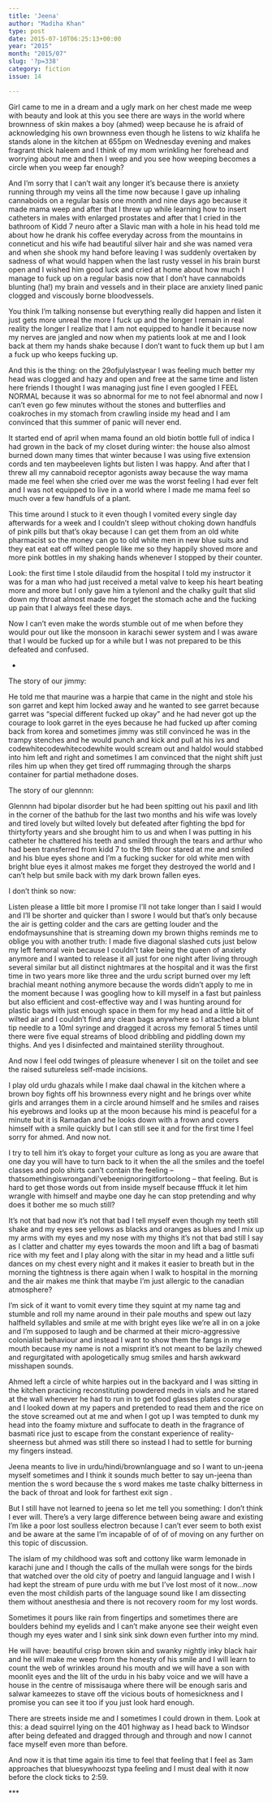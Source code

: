 ```yaml
---
title: 'Jeena'
author: "Madiha Khan"
type: post
date: 2015-07-10T06:25:13+00:00
year: "2015"
month: "2015/07"
slug: '?p=338'
category: fiction
issue: 14

---
```

Girl came to me in a dream and a ugly mark on her chest made me weep with beauty and look at this you see there are ways in the world where brownness of skin makes a boy (ahmed) weep because he is afraid of acknowledging his own brownness even though he listens to wiz khalifa he stands alone in the kitchen at 655pm on Wednesday evening and makes fragrant thick haleem and I think of my mom wrinkling her forehead and worrying about me and then I weep and you see how weeping becomes a circle when you weep far enough?

And I’m sorry that I can’t wait any longer it’s because there is anxiety running through my veins all the time now because I gave up inhaling cannaboids on a regular basis one month and nine days ago because it made mama weep and after that I threw up while learning how to insert catheters in males with enlarged prostates and after that I cried in the bathroom of Kidd 7 neuro after a Slavic man with a hole in his head told me about how he drank his coffee everyday across from the mountains in conneticut and his wife had beautiful silver hair and she was named vera and when she shook my hand before leaving I was suddenly overtaken by sadness of what would happen when the last rusty vessel in his brain burst open and I wished him good luck and cried at home about how much I manage to fuck up on a regular basis now that I don’t have cannaboids blunting (ha!) my brain and vessels and in their place are anxiety lined panic clogged and viscously borne bloodvessels.

You think I’m talking nonsense but everything really did happen and listen it just gets more unreal the more I fuck up and the longer I remain in real reality the longer I realize that I am not equipped to handle it because now my nerves are jangled and now when my patients look at me and I look back at them my hands shake because I don’t want to fuck them up but I am a fuck up who keeps fucking up.

And this is the thing: on the 29ofjulylastyear I was feeling much better my head was clogged and hazy and open and free at the same time and listen here friends I thought I was managing just fine I even googled I FEEL NORMAL because it was so abnormal for me to not feel abnormal and now I can’t even go few minutes without the stones and butterflies and coakroches in my stomach from crawling inside my head and I am convinced that this summer of panic will never end.

It started end of april when mama found an old biotin bottle full of indica I had grown in the back of my closet during winter: the house also almost burned down many times that winter because I was using five extension cords and ten maybeeleven lights but listen I was happy. And after that I threw all my cannaboid receptor agonists away because the way mama made me feel when she cried over me was the worst feeling I had ever felt and I was not equipped to live in a world where I made me mama feel so much over a few handfuls of a plant.

This time around I stuck to it even though I vomited every single day afterwards for a week and I couldn’t sleep without choking down handfuls of pink pills but that’s okay because I can get them from an old white pharmacist so the money can go to old white men in new blue suits and they eat eat eat off wilted people like me so they happily shoved more and more pink bottles in my shaking hands whenever I stopped by their counter.

Look: the first time I stole dilaudid from the hospital I told my instructor it was for a man who had just received a metal valve to keep his heart beating more and more but I only gave him a tylenonl and the chalky guilt that slid down my throat almost made me forget the stomach ache and the fucking up pain that I always feel these days.

Now I can’t even make the words stumble out of me when before they would pour out like the monsoon in karachi sewer system and I was aware that I would be fucked up for a while but I was not prepared to be this defeated and confused.

*

The story of our jimmy:

He told me that maurine was a harpie that came in the night and stole his son garret and kept him locked away and he wanted to see garret because garret was “special different fucked up okay” and he had never got up the courage to look garret in the eyes because he had fucked up after coming back from korea and sometimes jimmy was still convinced he was in the trampy stenches and he would punch and kick and pull at his ivs and codewhitecodewhitecodewhite would scream out and haldol would stabbed into him left and right and sometimes I am convinced that the night shift just riles him up when they get tired off rummaging through the sharps container for partial methadone doses.

The story of our glennnn:

Glennnn had bipolar disorder but he had been spitting out his paxil and lith in the corner of the bathub for the last two months and his wife was lovely and tired lovely but wilted lovely but defeated after fighting the bpd for thirtyforty years and she brought him to us and when I was putting in his catheter he chattered his teeth and smiled through the tears and arthur who had been transferred from kidd 7 to the 9th floor stared at me and smiled and his blue eyes shone and I’m a fucking sucker for old white men with bright blue eyes it almost makes me forget they destroyed the world and I can’t help but smile back with my dark brown fallen eyes.

I don’t think so now:

Listen please a little bit more I promise I’ll not take longer than I said I would and I’ll be shorter and quicker than I swore I would but that’s only because the air is getting colder and the cars are getting louder and the endofmaysunshine that is streaming down my brown thighs reminds me to oblige you with another truth: I made five diagonal slashed cuts just below my left femoral vein because I couldn’t take being the queen of anxiety anymore and I wanted to release it all just for one night after living through several similar but all distinct nightmares at the hospital and it was the first time in two years more like three and the urdu script burned over my left brachial meant nothing anymore because the words didn’t apply to me in the moment because I was googling how to kill myself in a fast but painless but also efficient and cost-effective way and I was hunting around for plastic bags with just enough space in them for my head and a little bit of wilted air and I couldn’t find any clean bags anywhere so I attached a blunt tip needle to a 10ml syringe and dragged it across my femoral 5 times until there were five equal streams of blood dribbling and piddling down my thighs. And yes I disinfected and maintained sterility throughout.

And now I feel odd twinges of pleasure whenever I sit on the toilet and see the raised sutureless self-made incisions.

I play old urdu ghazals while I make daal chawal in the kitchen where a brown boy fights off his brownness every night and he brings over white girls and arranges them in a circle around himself and he smiles and raises his eyebrows and looks up at the moon because his mind is peaceful for a minute but it is Ramadan and he looks down with a frown and covers himself with a smile quickly but I can still see it and for the first time I feel sorry for ahmed. And now not.

I try to tell him it’s okay to forget your culture as long as you are aware that one day you will have to turn back to it when the all the smiles and the toefel classes and polo shirts can’t contain the feeling – thatsomethingiswrongandi’vebeenignoringitfortoolong – that feeling. But is hard to get those words out from inside myself because fffuck it let him wrangle with himself and maybe one day he can stop pretending and why does it bother me so much still?

It’s not that bad now it’s not that bad I tell myself even though my teeth still shake and my eyes see yellows as blacks and oranges as blues and I mix up my arms with my eyes and my nose with my thighs it’s not that bad still I say as I clatter and chatter my eyes towards the moon and lift a bag of basmati rice with my feet and I play along with the sitar in my head and a little sufi dances on my chest every night and it makes it easier to breath but in the morning the tightness is there again when I walk to hospital in the morning and the air makes me think that maybe I’m just allergic to the canadian atmosphere?

I’m sick of it want to vomit every time they squint at my name tag and stumble and roll my name around in their pale mouths and spew out lazy halfheld syllables and smile at me with bright eyes like we’re all in on a joke and I’m supposed to laugh and be charmed at their micro-aggressive colonialist behaviour and instead I want to show them the fangs in my mouth because my name is not a misprint it’s not meant to be lazily chewed and regurgitated with apologetically smug smiles and harsh awkward misshapen sounds.

Ahmed left a circle of white harpies out in the backyard and I was sitting in the kitchen practicing reconstituting powdered meds in vials and he stared at the wall whenever he had to run in to get food glasses plates courage and I looked down at my papers and pretended to read them and the rice on the stove screamed out at me and when I got up I was tempted to dunk my head into the foamy mixture and suffocate to death in the fragrance of basmati rice just to escape from the constant experience of reality-sheerness but ahmed was still there so instead I had to settle for burning my fingers instead.

Jeena meants to live in urdu/hindi/brownlanguage and so I want to un-jeena myself sometimes and I think it sounds much better to say un-jeena than mention the s word because the s word makes me taste chalky bitterness in the back of throat and look for farthest exit sign .

But I still have not learned to jeena so let me tell you something: I don’t think I ever will. There’s a very large difference between being aware and existing I’m like a poor lost soulless electron because I can’t ever seem to both exist and be aware at the same I’m incapable of of of of moving on any further on this topic of discussion.

The islam of my childhood was soft and cottony like warm lemonade in karachi june and I though the calls of the mullah were songs for the birds that watched over the old city of poetry and languid language and I wish I had kept the stream of pure urdu with me but I’ve lost most of it now…now even the most childish parts of the language sound like I am dissecting them without anesthesia and there is not recovery room for my lost words.

Sometimes it pours like rain from fingertips and sometimes there are boulders behind my eyelids and I can’t make anyone see their weight even though my eyes water and I sink sink sink down even further into my mind.

He will have: beautiful crisp brown skin and swanky nightly inky black hair and he will make me weep from the honesty of his smile and I will learn to count the web of wrinkles around his mouth and we will have a son with moonlit eyes and the lilt of the urdu in his baby voice and we will have a house in the centre of missisauga where there will be enough saris and salwar kameezes to stave off the vicious bouts of homesickness and I promise you can see it too if you just look hard enough.

There are streets inside me and I sometimes I could drown in them. Look at this: a dead squirrel lying on the 401 highway as I head back to Windsor after being defeated and dragged through and through and now I cannot face myself even more than before.

And now it is that time again itis time to feel that feeling that I feel as 3am approaches that bluesywhoozst typa feeling and I must deal with it now before the clock ticks to 2:59.

\***

